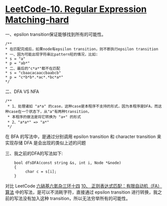 # [LeetCode-10. Regular Expression Matching-hard](https://leetcode.cn/problems/regular-expression-matching/)



一、epsilon transition保证能够找到所有的可能性。

````
/**
* 在匹配完成后，如果node有epsilon transition，则不断执行epsilon transition
* 一、因为可能出现字符串比pattern短的情况，比如:
* s = "a"
* p = "ab*"
* 二、最后的"c*a*"都不在匹配
* s = "cbaacacaaccbaabcb"
* p = "c*b*b*.*ac*.*bc*a*"
*/
````

二、DFA VS NFA

```
/**
 * 1、处理诸如 "a*a" 的case，这种case是本程序不支持的形式，因为本程序是DFA，而这种case在一个状态下，从"a"有两种transition，
 * 本程序的做法是将它转换为 "a+" 的形式
 * 2、"a*a*" => "a*"
 */
```



在 BFA 的写法中，是通过分别调用 epsilon transition 和 character transition 来实现存储 DFA 是会出现的类似上述的问题

三、我之前的DFA的写法如下:

```
    bool dfsDFA(const string &s, int i, Node *&node)
    {
         char c = s[i];
    }
```



对比 LeetCode [六硝基六氮杂三环十四](https://leetcode.cn/u/liu-xiao-ji-liu-dan-za-san-huan-shi-si-wan-dui-er-fu-zan/) [10、 正则表达式匹配：有限自动机（FA）算法](https://leetcode.cn/problems/regular-expression-matching/solutions/1532116/10-zheng-ze-biao-da-shi-pi-pei-by-liu-xi-wi4p/) 中的写法，是可以不消耗字符，直接通过 epsilon transition 进行转换，我之前的写法没有加入这种 transition，所以无法穷举所有的可能性。

